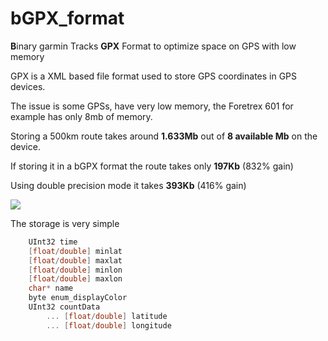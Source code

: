 # bGPX_format
**B**inary garmin Tracks **GPX** Format to optimize space on GPS with low memory


GPX is a XML based file format used to store GPS coordinates in GPS devices.

The issue is some GPSs, have very low memory, the Foretrex 601 for example has only 8mb of memory.

Storing a 500km route takes around **1.633Mb** out of **8 available Mb** on the device.

If storing it in a bGPX format the route takes only **197Kb** (832% gain)

Using double precision mode it takes **393Kb** (416% gain)

![](https://i.imgur.com/LkLE74g.png)

The storage is very simple
```C
	UInt32 time
	[float/double] minlat
	[float/double] maxlat
	[float/double] minlon
	[float/double] maxlon
	char* name
	byte enum_displayColor
	UInt32 countData
		... [float/double] latitude
		... [float/double] longitude
  ```
  
  
